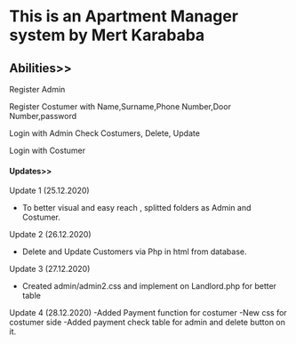 # This is an Apartment Manager system by Mert Karababa



## Abilities>>

Register Admin

Register Costumer with Name,Surname,Phone Number,Door Number,password

Login with Admin
Check Costumers, Delete, Update

Login with Costumer
 
#### Updates>>

Update 1   (25.12.2020)
- To better visual and easy reach , splitted folders as Admin and Costumer.

Update 2 (26.12.2020)
- Delete and Update Customers via Php in html from database.

Update 3 (27.12.2020)
- Created admin/admin2.css and implement on Landlord.php for better table

Update 4 (28.12.2020)
-Added Payment function for costumer
-New css for costumer side
-Added payment check table for admin and delete button on it.
